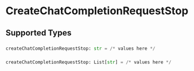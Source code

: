# CreateChatCompletionRequestStop


## Supported Types

### 

```python
createChatCompletionRequestStop: str = /* values here */
```

### 

```python
createChatCompletionRequestStop: List[str] = /* values here */
```

